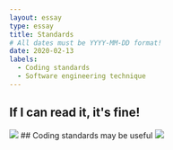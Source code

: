 ```yaml
---
layout: essay
type: essay
title: Standards
# All dates must be YYYY-MM-DD format!
date: 2020-02-13
labels:
  - Coding standards
  - Software engineering technique
---
```

## If I can read it, it's fine!
<img class="ui image" src="{{ site.baseurl }}/images/csbanner.png">
## Coding standards may be useful
<img class="ui image" src="{{ site.baseurl }}/images/csban.png">
